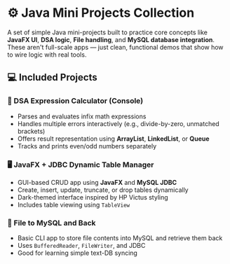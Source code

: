# ⚙️ Java Mini Projects Collection

A set of simple Java mini-projects built to practice core concepts like **JavaFX UI**, **DSA logic**, **File handling**, and **MySQL database integration**. These aren't full-scale apps — just clean, functional demos that show how to wire logic with real tools.

## 💻 Included Projects

### 🧮 DSA Expression Calculator (Console)
- Parses and evaluates infix math expressions  
- Handles multiple errors interactively (e.g., divide-by-zero, unmatched brackets)  
- Offers result representation using **ArrayList**, **LinkedList**, or **Queue**  
- Tracks and prints even/odd numbers separately

### 🖥️ JavaFX + JDBC Dynamic Table Manager
- GUI-based CRUD app using **JavaFX** and **MySQL JDBC**  
- Create, insert, update, truncate, or drop tables dynamically  
- Dark-themed interface inspired by HP Victus styling  
- Includes table viewing using `TableView`

### 📁 File to MySQL and Back
- Basic CLI app to store file contents into MySQL and retrieve them back  
- Uses `BufferedReader`, `FileWriter`, and JDBC  
- Good for learning simple text-DB syncing
